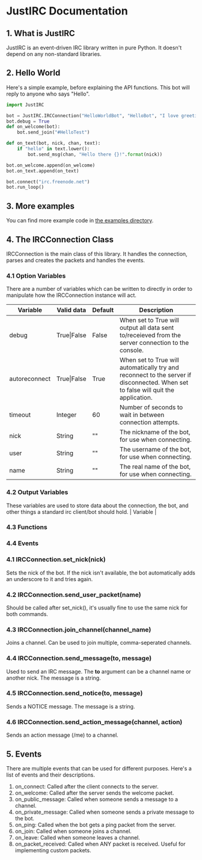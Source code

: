 # JustIRC Documentation

## 1. What is JustIRC
JustIRC is an event-driven IRC library written in pure Python. It doesn't depend
on any non-standard libraries.

## 2. Hello World
Here's a simple example, before explaining the API functions. This bot will
reply to anyone who says "Hello".

```python
import JustIRC

bot = JustIRC.IRCConnection("HelloWorldBot", "HelloBot", "I love greetings!")
bot.debug = True
def on_welcome(bot):
    bot.send_join("#HelloTest")

def on_text(bot, nick, chan, text):
    if "hello" in text.lower():
        bot.send_msg(chan, "Hello there {}!".format(nick))

bot.on_welcome.append(on_welcome)
bot.on_text.append(on_text)

bot.connect("irc.freenode.net")
bot.run_loop()
```

## 3. More examples
You can find more example code in [the examples directory](../../tree/master/examples).

## 4. The IRCConnection Class
IRCConnection is the main class of this library. It handles the connection,
parses and creates the packets and handles the events.

### 4.1 Option Variables
There are a number of variables which can be written to directly in order to manipulate how
the IRCConnection instance will act.

| Variable      | Valid data  | Default | Description |
| --------      | ----------  | ------- | ----------- |
| debug         | True\|False | False   | When set to True will output all data sent to/receieved from the server connection to the console. |
| autoreconnect | True\|False | True    | When set to True will automatically try and reconnect to the server if disconnected. When set to false will quit the application. |
| timeout       | Integer     | 60      | Number of seconds to wait in between connection attempts. |
| nick          | String      | ""      | The nickname of the bot, for use when connecting. |
| user          | String      | ""      | The username of the bot, for use when connecting. |
| name          | String      | ""      | The real name of the bot, for use when connecting. |


### 4.2 Output Variables
These variables are used to store data about the connection, the bot, and other things a standard irc client/bot should hold.
| Variable | 
### 4.3 Functions

### 4.4 Events

### 4.1 IRCConnection.set\_nick(nick)
Sets the nick of the bot. If the nick isn't available, the bot automatically
adds an underscore to it and tries again.

### 4.2 IRCConnection.send\_user\_packet(name)
Should be called after set\_nick(), it's usually fine to use the same nick for
both commands.

### 4.3 IRCConnection.join\_channel(channel\_name)
Joins a channel. Can be used to join multiple, comma-seperated channels.

### 4.4 IRCConnection.send\_message(to, message)
Used to send an IRC message. The **to** argument can be a channel name or
another nick. The message is a string.

### 4.5 IRCConnection.send\_notice(to, message)
Sends a NOTICE message. The message is a string.

### 4.6 IRCConnection.send\_action\_message(channel, action)
Sends an action message (/me) to a channel.

## 5. Events
There are multiple events that can be used for different purposes. Here's a list
of events and their descriptions.

1. on\_connect: Called after the client connects to the server.
2. on\_welcome: Called after the server sends the welcome packet.
3. on\_public\_message: Called when someone sends a message to a channel.
4. on\_private\_message: Called when someone sends a private message to the bot.
5. on\_ping: Called when the bot gets a ping packet from the server.
6. on\_join: Called when someone joins a channel.
7. on\_leave: Called when someone leaves a channel.
8. on\_packet\_received: Called when ANY packet is received. Useful for implementing custom packets.
